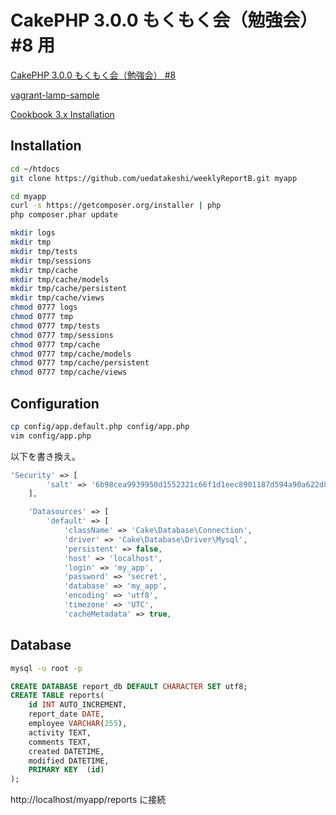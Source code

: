 # CakePHP 3.0.0 もくもく会（勉強会） #8 用

[CakePHP 3.0.0 もくもく会（勉強会） #8](http://coedo-cakephp.doorkeeper.jp/events/15904?utm_campaign=event_15904&utm_medium=email&utm_source=ticket) 

[vagrant-lamp-sample](https://github.com/monsat/vagrant-lamp-sample/tree/cakephp3)

[Cookbook 3.x Installation](http://book.cakephp.org/3.0/en/installation.html)

## Installation

```bash
cd ~/htdocs
git clone https://github.com/uedatakeshi/weeklyReportB.git myapp
```

```bash
cd myapp
curl -s https://getcomposer.org/installer | php
php composer.phar update
```

```bash
mkdir logs
mkdir tmp
mkdir tmp/tests
mkdir tmp/sessions
mkdir tmp/cache
mkdir tmp/cache/models
mkdir tmp/cache/persistent
mkdir tmp/cache/views
chmod 0777 logs
chmod 0777 tmp
chmod 0777 tmp/tests
chmod 0777 tmp/sessions
chmod 0777 tmp/cache
chmod 0777 tmp/cache/models
chmod 0777 tmp/cache/persistent
chmod 0777 tmp/cache/views
```

## Configuration

```bash
cp config/app.default.php config/app.php
vim config/app.php
```

以下を書き換え。

```php
'Security' => [
		'salt' => '6b98cea9939950d1552321c66f1d1eec8901187d594a90a622d8976f37e35a9d',
	],
```


```php
	'Datasources' => [
		'default' => [
			'className' => 'Cake\Database\Connection',
			'driver' => 'Cake\Database\Driver\Mysql',
			'persistent' => false,
			'host' => 'localhost',
			'login' => 'my_app',
			'password' => 'secret',
			'database' => 'my_app',
			'encoding' => 'utf8',
			'timezone' => 'UTC',
			'cacheMetadata' => true,
```


## Database

```bash
mysql -u root -p
```

```sql
CREATE DATABASE report_db DEFAULT CHARACTER SET utf8;
CREATE TABLE reports(
	id INT AUTO_INCREMENT,
    report_date DATE,
	employee VARCHAR(255),
    activity TEXT,
    comments TEXT,
	created DATETIME,
	modified DATETIME,
	PRIMARY KEY  (id)
);

```


http://localhost/myapp/reports に接続


    

